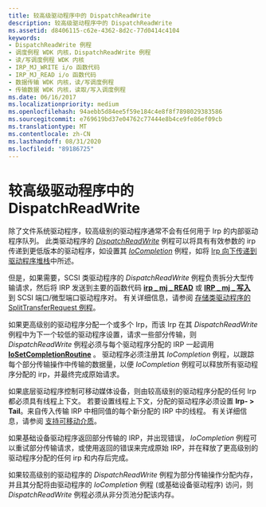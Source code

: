 ```yaml
---
title: 较高级驱动程序中的 DispatchReadWrite
description: 较高级驱动程序中的 DispatchReadWrite
ms.assetid: d8406115-c62e-4362-8d2c-77d0414c4104
keywords:
- DispatchReadWrite 例程
- 调度例程 WDK 内核，DispatchReadWrite 例程
- 读/写调度例程 WDK 内核
- IRP_MJ_WRITE i/o 函数代码
- IRP_MJ_READ i/o 函数代码
- 数据传输 WDK 内核，读/写调度例程
- 传输数据 WDK 内核，读取/写入调度例程
ms.date: 06/16/2017
ms.localizationpriority: medium
ms.openlocfilehash: 94aebb5d84ee5f59e184c4e8f8f7898029383586
ms.sourcegitcommit: e769619bd37e04762c77444e8b4ce9fe86ef09cb
ms.translationtype: MT
ms.contentlocale: zh-CN
ms.lasthandoff: 08/31/2020
ms.locfileid: "89186725"
---
```

# <a name="dispatchreadwrite-in-higher-level-drivers"></a>较高级驱动程序中的 DispatchReadWrite





除了文件系统驱动程序，较高级别的驱动程序通常不会有任何用于 Irp 的内部驱动程序队列。 此类驱动程序的 [*DispatchReadWrite*](/windows-hardware/drivers/ddi/wdm/nc-wdm-driver_dispatch) 例程可以将具有有效参数的 irp 传递到更低版本的驱动程序，如设置其 [*IoCompletion*](/windows-hardware/drivers/ddi/wdm/nc-wdm-io_completion_routine) 例程，如将 [Irp 向下传递到驱动程序堆栈](passing-irps-down-the-driver-stack.md)中所述。

但是，如果需要，SCSI 类驱动程序的 *DispatchReadWrite* 例程负责拆分大型传输请求，然后将 IRP 发送到主要的函数代码 [**irp \_ mj \_ READ**](./irp-mj-read.md) 或 [**IRP \_ mj \_ 写入**](./irp-mj-write.md) 到 SCSI 端口/微型端口驱动程序对。 有关详细信息，请参阅 [存储类驱动程序的 SplitTransferRequest 例程](../storage/storage-class-driver-s-splittransferrequest-routine.md)。

如果更高级别的驱动程序分配一个或多个 Irp，而该 Irp 在其 *DispatchReadWrite* 例程中为下一个较低的驱动程序设置，请求一些部分传输，则 *DispatchReadWrite* 例程必须与每个驱动程序分配的 IRP 一起调用 [**IoSetCompletionRoutine**](/windows-hardware/drivers/ddi/wdm/nf-wdm-iosetcompletionroutine) 。 驱动程序必须注册其 *IoCompletion* 例程，以跟踪每个部分传输操作中传输的数据量，以便 *IoCompletion* 例程可以释放所有驱动程序分配的 irp，并最终完成原始请求。

如果底层驱动程序控制可移动媒体设备，则由较高级别的驱动程序分配的任何 Irp 都必须具有线程上下文。 若要设置线程上下文，分配的驱动程序必须设置 **Irp- &gt; Tail**。来自传入传输 IRP 中相同值的每个新分配的 IRP 中的线程。 有关详细信息，请参阅 [支持可移动介质](supporting-removable-media.md)。

如果基础设备驱动程序返回部分传输的 IRP，并出现错误， *IoCompletion* 例程可以重试部分传输请求，或使用返回的错误来完成原始 IRP，并在释放了更高级别的驱动程序分配的任何 irp 和内存后完成。

如果较高级别的驱动程序的 *DispatchReadWrite* 例程为部分传输操作分配内存，并且其分配将由驱动程序的 *IoCompletion* 例程 (或基础设备驱动程序) 访问，则 *DispatchReadWrite* 例程必须从非分页池分配该内存。

 

